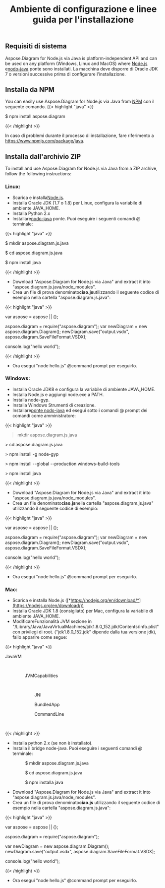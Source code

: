 ﻿---
title: Ambiente di configurazione e linee guida per l'installazione
type: docs
weight: 20
url: /it/java/setup-environment-and-installation-guidelines/
description: Visio Diagram Node.js via Java is platform-independent API and can be used on any platform (Windows, Linux and MacOS) where Node.js and node-java bridge are installed. It can be installed from NPM and ZIP archive.
---
## **Requisiti di sistema**
Aspose.Diagram for Node.js via Java is platform-independent API and can be used on any platform (Windows, Linux and MacOS) where [Node.js](https://nodejs.org/en/download/) e[nodo-java](https://github.com/joeferner/node-java) ponte sono installati. La macchina deve disporre di Oracle JDK 7 o versioni successive prima di configurare l'installazione.
## **Installa da NPM**
You can easily use Aspose.Diagram for Node.js via Java from [NPM](https://www.npmjs.com/package/aspose.diagram) con il seguente comando.
{{< highlight "java" >}}

 $ npm install aspose.diagram

{{< /highlight >}}

In caso di problemi durante il processo di installazione, fare riferimento a https://www.npmjs.com/package/java.

## **Installa dall'archivio ZIP**
To install and use Aspose.Diagram for Node.js via Java from a ZIP archive, follow the following instructions:
### **Linux:**
-  Scarica e installa[Node.js](https://nodejs.org/en/download/).
- Installa Oracle JDK (1.7 o 1.8) per Linux, configura la variabile di ambiente JAVA_HOME.
- Installa Python 2.x
-  Installare[nodo-java](https://github.com/joeferner/node-java) ponte. Puoi eseguire i seguenti comandi @ terminale:



{{< highlight "java" >}}

 $ mkdir aspose.diagram.js.java

$ cd aspose.diagram.js.java

$ npm install java

{{< /highlight >}}



- Download "Aspose.Diagram for Node.js via Java" and extract it into "aspose.diagram.js.java/node_modules".
- Crea un file di prova denominato**ciao.js**utilizzando il seguente codice di esempio nella cartella "aspose.diagram.js.java":

{{< highlight "java" >}}

 var aspose = aspose || {};

aspose.diagram = require("aspose.diagram");
var newDiagram = new aspose.diagram.Diagram();
newDiagram.save("output.vsdx", aspose.diagram.SaveFileFormat.VSDX);

console.log("hello world");

{{< /highlight >}}

- Ora esegui "node hello.js" @command prompt per eseguirlo.
### **Windows:**
- Installa Oracle JDK8 e configura la variabile di ambiente JAVA_HOME.
- Installa Node.js e aggiungi node.exe a PATH.
- Installa node-gyp.
- Installa Windows Strumenti di creazione.
-  Installare[ponte nodo-java](https://www.npmjs.com/package/java) ed esegui sotto i comandi @ prompt dei comandi come amministratore:



{{< highlight "java" >}}

 > mkdir aspose.diagram.js.java

\> cd aspose.diagram.js.java

\> npm install -g node-gyp

\> npm install --global --production windows-build-tools

\> npm install java

{{< /highlight >}}

- Download "Aspose.Diagram for Node.js via Java" and extract it into "aspose.diagram.js.java/node_modules".
-  Crea un file denominato**ciao.js**nella cartella "aspose.diagram.js.java" utilizzando il seguente codice di esempio:

{{< highlight "java" >}}

 var aspose = aspose || {};

aspose.diagram = require("aspose.diagram");
var newDiagram = new aspose.diagram.Diagram();
newDiagram.save("output.vsdx", aspose.diagram.SaveFileFormat.VSDX);

console.log("hello world");

{{< /highlight >}}

- Ora esegui "node hello.js" @command prompt per eseguirlo.
### **Mac:**
- Scarica e installa Node.js ([*https://nodejs.org/en/download/*](https://nodejs.org/en/download/))
- Installa Oracle JDK 1.8 (consigliato) per Mac, configura la variabile di ambiente JAVA_HOME.
-  Modificare<key>Funzionalità JVM</key> sezione in "/Library/Java/JavaVirtualMachines/jdk1.8.0_152.jdk/Contents/Info.plist" con privilegi di root. ("jdk1.8.0_152.jdk" dipende dalla tua versione jdk), fallo apparire come segue:



{{< highlight "java" >}}

 <key>JavaVM</key>

        <dict>

                <key>JVMCapabilities</key>

                <array>

                        <string>JNI</string>

                        <string>BundledApp</string>

                        <string>CommandLine</string>

                </array>

{{< /highlight >}}



- Installa python 2.x (se non è installato).
- Installa il bridge node-java. Puoi eseguire i seguenti comandi @ terminale:

`         `$ mkdir aspose.diagram.js.java

`         `$ cd aspose.diagram.js.java

`         `$ npm installa java

- Download "Aspose.Diagram for Node.js via Java" and extract it into "aspose.diagram.js.java/node_modules".
-  Crea un file di prova denominato**ciao.js** utilizzando il seguente codice di esempio nella cartella "aspose.diagram.js.java":



{{< highlight "java" >}}

 var aspose = aspose || {};

aspose.diagram = require("aspose.diagram");

var newDiagram = new aspose.diagram.Diagram();
newDiagram.save("output.vsdx", aspose.diagram.SaveFileFormat.VSDX);

console.log("hello world");

{{< /highlight >}}

- Ora esegui "node hello.js" @command prompt per eseguirlo.
